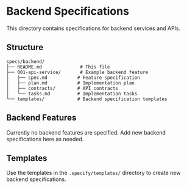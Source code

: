 # Backend Specifications

This directory contains specifications for backend services and APIs.

## Structure

```
specs/backend/
├── README.md              # This file
├── 001-api-service/       # Example backend feature
│   ├── spec.md           # Feature specification
│   ├── plan.md           # Implementation plan
│   ├── contracts/        # API contracts
│   └── tasks.md          # Implementation tasks
└── templates/            # Backend specification templates
```

## Backend Features

Currently no backend features are specified. Add new backend specifications here as needed.

## Templates

Use the templates in the `.specify/templates/` directory to create new backend specifications.
